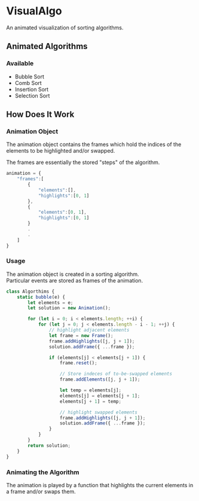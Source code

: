 # VisualAlgo

An animated visualization of sorting algorithms.

<h2>Animated Algorithms</h2>
<h3>Available</h3>
<ul>
<li>Bubble Sort</li>
<li>Comb Sort</li>
<li>Insertion Sort</li>
<li>Selection Sort</li>
</ul>

<h2>How Does It Work</h2>

<h3>Animation Object</h3>
<p>The animation object contains the frames which hold the indices of the elements to be highlighted and/or swapped.</p>
<p>The frames are essentially the stored "steps" of the algorithm.</p>

```javascript
animation = {
    "frames":[
        {
            "elements":[],
            "highlights":[0, 1]
        },
        {
            "elements":[0, 1],
            "highlights":[0, 1]
        }
        .
        .
    ]
}
```

<h3>Usage</h3>
<p>The animation object is created in a sorting algorithm. <br> Particular events are stored as frames of the animation.</p>

```javascript
class Algorthims {
    static bubble(e) {
        let elements = e;
        let solution = new Animation();

        for (let i = 0; i < elements.length; ++i) {
            for (let j = 0; j < elements.length - i - 1; ++j) {
                // highlight adjacent elements
                let frame = new Frame();
                frame.addHighlights([j, j + 1]);
                solution.addFrame({ ...frame });

                if (elements[j] < elements[j + 1]) {
                    frame.reset();

                    // Store indeces of to-be-swapped elements
                    frame.addElements([j, j + 1]);

                    let temp = elements[j];
                    elements[j] = elements[j + 1];
                    elements[j + 1] = temp;

                    // highlight swapped elements
                    frame.addHighlights([j, j + 1]);
                    solution.addFrame({ ...frame });
                }
            }
        }
        return solution;
    }
}
```

<h3>Animating the Algorithm</h3>
<p>The animation is played by a function that highlights the current elements in a frame and/or swaps them.</p>
